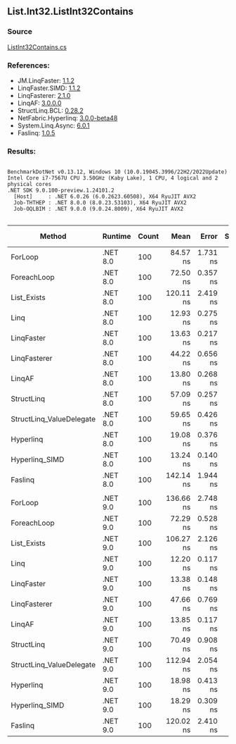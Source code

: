﻿## List.Int32.ListInt32Contains

### Source
[ListInt32Contains.cs](../LinqBenchmarks/List/Int32/ListInt32Contains.cs)

### References:
- JM.LinqFaster: [1.1.2](https://www.nuget.org/packages/JM.LinqFaster/1.1.2)
- LinqFaster.SIMD: [1.1.2](https://www.nuget.org/packages/LinqFaster.SIMD/1.0.3)
- LinqFasterer: [2.1.0](https://www.nuget.org/packages/LinqFasterer/2.1.0)
- LinqAF: [3.0.0.0](https://www.nuget.org/packages/LinqAF/3.0.0.0)
- StructLinq.BCL: [0.28.2](https://www.nuget.org/packages/StructLinq/0.28.2)
- NetFabric.Hyperlinq: [3.0.0-beta48](https://www.nuget.org/packages/NetFabric.Hyperlinq/3.0.0-beta48)
- System.Linq.Async: [6.0.1](https://www.nuget.org/packages/System.Linq.Async/6.0.1)
- Faslinq: [1.0.5](https://www.nuget.org/packages/Faslinq/1.0.5)

### Results:
```

BenchmarkDotNet v0.13.12, Windows 10 (10.0.19045.3996/22H2/2022Update)
Intel Core i7-7567U CPU 3.50GHz (Kaby Lake), 1 CPU, 4 logical and 2 physical cores
.NET SDK 9.0.100-preview.1.24101.2
  [Host]     : .NET 6.0.26 (6.0.2623.60508), X64 RyuJIT AVX2
  Job-THTHEP : .NET 8.0.0 (8.0.23.53103), X64 RyuJIT AVX2
  Job-OQLBIM : .NET 9.0.0 (9.0.24.8009), X64 RyuJIT AVX2


```
| Method                   | Runtime  | Count | Mean      | Error    | StdDev   | Median    | Ratio         | RatioSD | Gen0   | Allocated | Alloc Ratio |
|------------------------- |--------- |------ |----------:|---------:|---------:|----------:|--------------:|--------:|-------:|----------:|------------:|
| ForLoop                  | .NET 8.0 | 100   |  84.57 ns | 1.731 ns | 2.189 ns |  83.47 ns |      baseline |         |      - |         - |          NA |
| ForeachLoop              | .NET 8.0 | 100   |  72.50 ns | 0.357 ns | 0.279 ns |  72.51 ns |  1.16x faster |   0.03x |      - |         - |          NA |
| List_Exists              | .NET 8.0 | 100   | 120.11 ns | 2.419 ns | 5.310 ns | 117.58 ns |  1.44x slower |   0.08x | 0.0305 |      64 B |          NA |
| Linq                     | .NET 8.0 | 100   |  12.93 ns | 0.275 ns | 0.270 ns |  12.85 ns |  6.55x faster |   0.17x |      - |         - |          NA |
| LinqFaster               | .NET 8.0 | 100   |  13.63 ns | 0.217 ns | 0.181 ns |  13.56 ns |  6.19x faster |   0.19x |      - |         - |          NA |
| LinqFasterer             | .NET 8.0 | 100   |  44.22 ns | 0.656 ns | 0.729 ns |  44.37 ns |  1.92x faster |   0.06x | 0.2027 |     424 B |          NA |
| LinqAF                   | .NET 8.0 | 100   |  13.80 ns | 0.268 ns | 0.287 ns |  13.71 ns |  6.15x faster |   0.24x |      - |         - |          NA |
| StructLinq               | .NET 8.0 | 100   |  57.09 ns | 0.257 ns | 0.214 ns |  57.03 ns |  1.48x faster |   0.04x | 0.0153 |      32 B |          NA |
| StructLinq_ValueDelegate | .NET 8.0 | 100   |  59.65 ns | 0.426 ns | 0.333 ns |  59.58 ns |  1.41x faster |   0.04x |      - |         - |          NA |
| Hyperlinq                | .NET 8.0 | 100   |  19.08 ns | 0.376 ns | 0.476 ns |  18.88 ns |  4.43x faster |   0.13x | 0.0153 |      32 B |          NA |
| Hyperlinq_SIMD           | .NET 8.0 | 100   |  13.24 ns | 0.140 ns | 0.109 ns |  13.19 ns |  6.36x faster |   0.18x |      - |         - |          NA |
| Faslinq                  | .NET 8.0 | 100   | 142.14 ns | 1.944 ns | 2.239 ns | 141.09 ns |  1.68x slower |   0.05x | 0.0305 |      64 B |          NA |
|                          |          |       |           |          |          |           |               |         |        |           |             |
| ForLoop                  | .NET 9.0 | 100   | 136.66 ns | 2.748 ns | 5.024 ns | 134.03 ns |      baseline |         |      - |         - |          NA |
| ForeachLoop              | .NET 9.0 | 100   |  72.29 ns | 0.528 ns | 0.441 ns |  72.22 ns |  1.91x faster |   0.07x |      - |         - |          NA |
| List_Exists              | .NET 9.0 | 100   | 106.27 ns | 2.126 ns | 2.530 ns | 105.49 ns |  1.29x faster |   0.05x | 0.0305 |      64 B |          NA |
| Linq                     | .NET 9.0 | 100   |  12.20 ns | 0.117 ns | 0.098 ns |  12.15 ns | 11.35x faster |   0.49x |      - |         - |          NA |
| LinqFaster               | .NET 9.0 | 100   |  13.38 ns | 0.148 ns | 0.116 ns |  13.34 ns | 10.38x faster |   0.47x |      - |         - |          NA |
| LinqFasterer             | .NET 9.0 | 100   |  47.66 ns | 0.769 ns | 0.682 ns |  47.43 ns |  2.90x faster |   0.12x | 0.2027 |     424 B |          NA |
| LinqAF                   | .NET 9.0 | 100   |  13.85 ns | 0.117 ns | 0.104 ns |  13.82 ns |  9.97x faster |   0.39x |      - |         - |          NA |
| StructLinq               | .NET 9.0 | 100   |  70.49 ns | 0.908 ns | 0.758 ns |  70.10 ns |  1.96x faster |   0.08x | 0.0153 |      32 B |          NA |
| StructLinq_ValueDelegate | .NET 9.0 | 100   | 112.94 ns | 2.054 ns | 3.011 ns | 111.55 ns |  1.22x faster |   0.06x |      - |         - |          NA |
| Hyperlinq                | .NET 9.0 | 100   |  18.98 ns | 0.413 ns | 0.492 ns |  18.80 ns |  7.21x faster |   0.35x | 0.0153 |      32 B |          NA |
| Hyperlinq_SIMD           | .NET 9.0 | 100   |  18.29 ns | 0.309 ns | 0.390 ns |  18.17 ns |  7.48x faster |   0.31x |      - |         - |          NA |
| Faslinq                  | .NET 9.0 | 100   | 120.02 ns | 2.410 ns | 2.679 ns | 118.91 ns |  1.14x faster |   0.03x | 0.0305 |      64 B |          NA |
